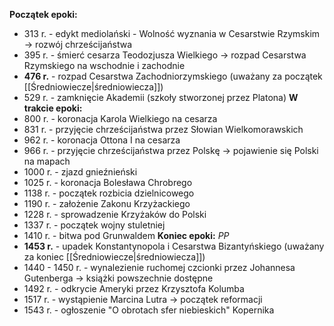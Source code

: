 **Początek epoki:**
- 313 r. - edykt mediolański - Wolność wyznania w Cesarstwie Rzymskim -> rozwój chrześcijaństwa
- 395 r. - śmierć cesarza Teodozjusza Wielkiego -> rozpad Cesarstwa Rzymskiego na wschodnie i zachodnie
- **476 r.** - rozpad Cesarstwa Zachodniorzymskiego (uważany za początek [[Średniowiecze|średniowiecza]])
- 529 r. - zamknięcie Akademii (szkoły stworzonej przez Platona)
**W trakcie epoki:**
- 800 r. - koronacja Karola Wielkiego na cesarza
- 831 r. - przyjęcie chrześcijaństwa przez Słowian Wielkomorawskich
- 962 r. - koronacja Ottona I na cesarza
- 966 r. - przyjęcie chrześcijaństwa przez Polskę -> pojawienie się Polski na mapach
- 1000 r. - zjazd gnieźnieński
- 1025 r. - koronacja Bolesława Chrobrego
- 1138 r. - początek rozbicia dzielnicowego
- 1190 r. - założenie Zakonu Krzyżackiego
- 1228 r. - sprowadzenie Krzyżaków do Polski
- 1337 r. - początek wojny stuletniej
- 1410 r. - bitwa pod Grunwaldem
**Koniec epoki:** *PP*
- **1453 r.** - upadek Konstantynopola i Cesarstwa Bizantyńskiego (uważany za koniec [[Średniowiecze|średniowiecza]])
- 1440 - 1450 r. - wynalezienie ruchomej czcionki przez Johannesa Gutenberga -> książki powszechnie dostępne
- 1492 r. - odkrycie Ameryki przez Krzysztofa Kolumba
- 1517 r. - wystąpienie Marcina Lutra -> początek reformacji
- 1543 r. - ogłoszenie "O obrotach sfer niebieskich" Kopernika